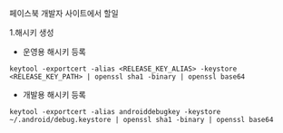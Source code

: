 페이스북 개발자 사이트에서 할일


1.해시키 생성
  * 운영용 해시키 등록
  ```
  keytool -exportcert -alias <RELEASE_KEY_ALIAS> -keystore <RELEASE_KEY_PATH> | openssl sha1 -binary | openssl base64
  ```
  * 개발용 해시키 등록
  ```
  keytool -exportcert -alias androiddebugkey -keystore ~/.android/debug.keystore | openssl sha1 -binary | openssl base64
  ```
